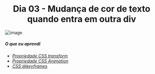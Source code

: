 
<h1 align= "center">
 Dia 03 - Mudança de cor de texto quando entra em outra div <a name="id03"></a>
</h1>

![image](https://lh3.googleusercontent.com/pw/ACtC-3dV3QYArsOQBfYoTl5k9FAoITCK3rLxp01AKadWbZV2mYl0tazKU2PqxZSAlARxQzGkPQr9aBSQi3vl_R72J4__ppi_bXdqTTEQWqEq47tS_dshblT7212pvdFSfuJ6bzNaV5WwyMbcPYT3DhWr0xMJ=w1440-h810-no?authuser=0) 

##### O que eu aprendi

* *[Propriedade CSS transform](https://www.w3schools.com/cssref/css3_pr_transform.asp)*
* *[Propriedade CSS Animation](https://www.w3schools.com/css/css3_animations.asp)*
* *[CSS @keyframes](https://www.w3schools.com/cssref/css3_pr_animation-keyframes.asp)*
